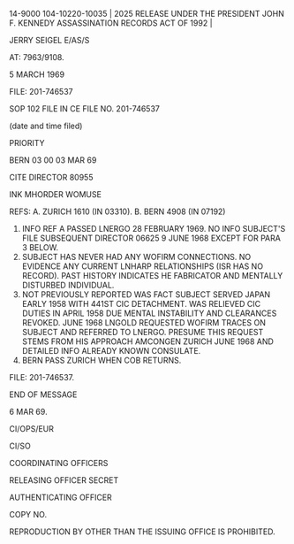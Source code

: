 14-9000
104-10220-10035 | 2025 RELEASE UNDER THE PRESIDENT JOHN F. KENNEDY ASSASSINATION RECORDS ACT OF 1992 |

JERRY SEIGEL
E/AS/S

AT: 7963/9108.

5 MARCH 1969

FILE: 201-746537

SOP 102 FILE IN CE FILE NO. 201-746537

(date and time filed)

PRIORITY

BERN 03 00 03 MAR 69

CITE DIRECTOR 80955

INK MHORDER WOMUSE

REFS: A. ZURICH 1610 (IN 03310).
B. BERN 4908 (IN 07192)

1. INFO REF A PASSED LNERGO 28 FEBRUARY 1969. NO INFO SUBJECT'S
FILE SUBSEQUENT DIRECTOR 06625 9 JUNE 1968 EXCEPT FOR PARA 3 BELOW.
2. SUBJECT HAS NEVER HAD ANY WOFIRM CONNECTIONS. NO EVIDENCE
ANY CURRENT LNHARP RELATIONSHIPS (ISR HAS NO RECORD). PAST HISTORY
INDICATES HE FABRICATOR AND MENTALLY DISTURBED INDIVIDUAL.
3. NOT PREVIOUSLY REPORTED WAS FACT SUBJECT SERVED JAPAN
EARLY 1958 WITH 441ST CIC DETACHMENT. WAS RELIEVED CIC DUTIES IN
APRIL 1958 DUE MENTAL INSTABILITY AND CLEARANCES REVOKED. JUNE 1968
LNGOLD REQUESTED WOFIRM TRACES ON SUBJECT AND REFERRED TO LNERGO.
PRESUME THIS REQUEST STEMS FROM HIS APPROACH AMCONGEN ZURICH JUNE 1968
AND DETAILED INFO ALREADY KNOWN CONSULATE.
4. BERN PASS ZURICH WHEN COB RETURNS.

FILE: 201-746537.

END OF MESSAGE

6 MAR 69.

CI/OPS/EUR

CI/SO

COORDINATING OFFICERS

RELEASING OFFICER SECRET

AUTHENTICATING OFFICER

COPY NO.

REPRODUCTION BY OTHER THAN THE ISSUING OFFICE IS PROHIBITED.
